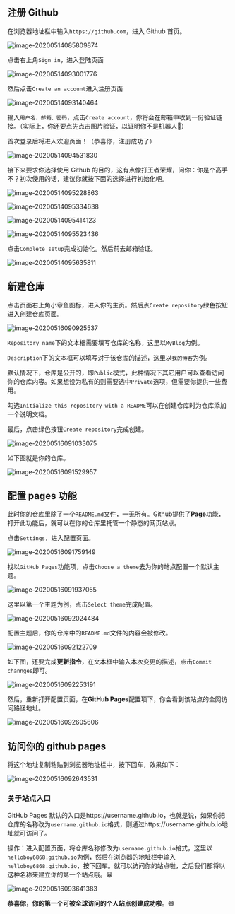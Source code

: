 ## 注册 Github

在浏览器地址栏中输入`https://github.com`，进入 Github 首页。

![image-20200514085809874](https://cdn.jsdelivr.net/gh/mrshiqiqi/hexo-doc/_picture/image-20200514085809874.png)

点击右上角`Sign in`，进入登陆页面

![image-20200514093001776](https://cdn.jsdelivr.net/gh/mrshiqiqi/hexo-doc/_picture/image-20200514093001776.png)

然后点击`Create an account`进入注册页面

![image-20200514093140464](https://cdn.jsdelivr.net/gh/mrshiqiqi/hexo-doc/_picture/image-20200514093140464.png)

输入`用户名、邮箱、密码`，点击`Create account`，你将会在邮箱中收到一份验证链接。（实际上，你还要点先点击图片验证，以证明你不是机器人🤣）

首次登录后将进入欢迎页面！（恭喜你，注册成功了）

![image-20200514094531830](https://cdn.jsdelivr.net/gh/mrshiqiqi/hexo-doc/_picture/image-20200514094531830.png)



接下来要求你选择使用 Github 的目的，这有点像打王者荣耀，问你：你是个高手不？初次使用的话，建议你就按下面的选择进行初始化吧。

![image-20200514095228863](https://cdn.jsdelivr.net/gh/mrshiqiqi/hexo-doc/_picture/image-20200514095228863.png)

![image-20200514095334638](https://cdn.jsdelivr.net/gh/mrshiqiqi/hexo-doc/_picture/image-20200514095334638.png)



![image-20200514095414123](https://cdn.jsdelivr.net/gh/mrshiqiqi/hexo-doc/_picture/image-20200514095414123.png)

![image-20200514095523436](https://cdn.jsdelivr.net/gh/mrshiqiqi/hexo-doc/_picture/image-20200514095523436.png)

点击`Complete setup`完成初始化。然后前去邮箱验证。

![image-20200514095635811](https://cdn.jsdelivr.net/gh/mrshiqiqi/hexo-doc/_picture/image-20200514095635811.png)

## 新建仓库

点击页面右上角小章鱼图标，进入你的主页。然后点`Create repository`绿色按钮进入创建仓库页面。

![image-20200516090925537](https://cdn.jsdelivr.net/gh/mrshiqiqi/hexo-doc/_picture/image-20200516090925537.png)

`Repository name`下的文本框需要填写仓库的名称，这里以`MyBlog`为例。

`Description`下的文本框可以填写对于该仓库的描述，这里以`我的博客`为例。

默认情况下，仓库是公开的，即`Public`模式，此种情况下其它用户可以查看访问你的仓库内容。如果想设为私有的则需要选中`Private`选项，但需要你提供一些费用。

勾选` Initialize this repository with a README `可以在创建仓库时为仓库添加一个说明文档。

最后，点击绿色按钮`Create repository`完成创建。

![image-20200516091033075](https://cdn.jsdelivr.net/gh/mrshiqiqi/hexo-doc/_picture/image-20200516091033075.png)

如下图就是你的仓库。

![image-20200516091529957](https://cdn.jsdelivr.net/gh/mrshiqiqi/hexo-doc/_picture/image-20200516091529957.png)

## 配置 pages 功能

此时你的仓库里除了一个`README.md`文件，一无所有。Github提供了**Page**功能，打开此功能后，就可以在你的仓库里托管一个静态的网页站点。

点击`Settings`，进入配置页面。

![image-20200516091759149](https://cdn.jsdelivr.net/gh/mrshiqiqi/hexo-doc/_picture/image-20200516091759149.png)

找以`GitHub Pages`功能项，点击`Choose a theme`去为你的站点配置一个默认主题。

![image-20200516091937055](https://cdn.jsdelivr.net/gh/mrshiqiqi/hexo-doc/_picture/image-20200516091937055.png)

这里以第一个主题为例，点击`Select theme`完成配置。

![image-20200516092024484](https://cdn.jsdelivr.net/gh/mrshiqiqi/hexo-doc/_picture/image-20200516092024484.png)

配置主题后，你的仓库中的`README.md`文件的内容会被修改。

![image-20200516092122709](https://cdn.jsdelivr.net/gh/mrshiqiqi/hexo-doc/_picture/image-20200516092122709.png)

如下图，还要完成**更新指令**，在文本框中输入本次变更的描述，点击`Commit channges`即可。

![image-20200516092253191](https://cdn.jsdelivr.net/gh/mrshiqiqi/hexo-doc/_picture/image-20200516092253191.png)

然后，重新打开配置页面，在**GitHub Pages**配置项下，你会看到该站点的全网访问路径地址。

![image-20200516092605606](https://cdn.jsdelivr.net/gh/mrshiqiqi/hexo-doc/_picture/image-20200516092605606.png)

## 访问你的 github pages

将这个地址复制粘贴到浏览器地址栏中，按下回车，效果如下：

![image-20200516092643531](https://cdn.jsdelivr.net/gh/mrshiqiqi/hexo-doc/_picture/image-20200516092643531.png)

### 关于站点入口

GitHub Pages 默认的入口是https://username.github.io，也就是说，如果你把仓库的名称改为`username.github.io`格式，则通过https://username.github.io地址就可访问了。

操作：进入配置页面，将仓库名称修改为`username.github.io`格式，这里以`helloboy6868.github.io`为例，然后在浏览器的地址栏中输入`helloboy6868.github.io`，按下回车。就可以访问你的站点啦，之后我们都将以这种名称来建立你的第一个站点哦。😀

![image-20200516093641383](https://cdn.jsdelivr.net/gh/mrshiqiqi/hexo-doc/_picture/image-20200516093641383.png)

**恭喜你，你的第一个可被全球访问的个人站点创建成功啦**。😄